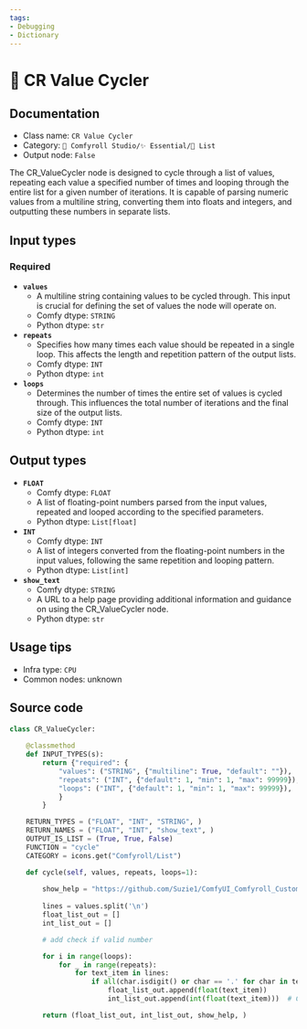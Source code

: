 ```yaml
---
tags:
- Debugging
- Dictionary
---
```


# 📜 CR Value Cycler
## Documentation
- Class name: `CR Value Cycler`
- Category: `🧩 Comfyroll Studio/✨ Essential/📜 List`
- Output node: `False`

The CR_ValueCycler node is designed to cycle through a list of values, repeating each value a specified number of times and looping through the entire list for a given number of iterations. It is capable of parsing numeric values from a multiline string, converting them into floats and integers, and outputting these numbers in separate lists.
## Input types
### Required
- **`values`**
    - A multiline string containing values to be cycled through. This input is crucial for defining the set of values the node will operate on.
    - Comfy dtype: `STRING`
    - Python dtype: `str`
- **`repeats`**
    - Specifies how many times each value should be repeated in a single loop. This affects the length and repetition pattern of the output lists.
    - Comfy dtype: `INT`
    - Python dtype: `int`
- **`loops`**
    - Determines the number of times the entire set of values is cycled through. This influences the total number of iterations and the final size of the output lists.
    - Comfy dtype: `INT`
    - Python dtype: `int`
## Output types
- **`FLOAT`**
    - Comfy dtype: `FLOAT`
    - A list of floating-point numbers parsed from the input values, repeated and looped according to the specified parameters.
    - Python dtype: `List[float]`
- **`INT`**
    - Comfy dtype: `INT`
    - A list of integers converted from the floating-point numbers in the input values, following the same repetition and looping pattern.
    - Python dtype: `List[int]`
- **`show_text`**
    - Comfy dtype: `STRING`
    - A URL to a help page providing additional information and guidance on using the CR_ValueCycler node.
    - Python dtype: `str`
## Usage tips
- Infra type: `CPU`
- Common nodes: unknown


## Source code
```python
class CR_ValueCycler:
    
    @classmethod
    def INPUT_TYPES(s):
        return {"required": {
            "values": ("STRING", {"multiline": True, "default": ""}),
            "repeats": ("INT", {"default": 1, "min": 1, "max": 99999}),
            "loops": ("INT", {"default": 1, "min": 1, "max": 99999}),
            }
        }

    RETURN_TYPES = ("FLOAT", "INT", "STRING", )
    RETURN_NAMES = ("FLOAT", "INT", "show_text", )
    OUTPUT_IS_LIST = (True, True, False)
    FUNCTION = "cycle"
    CATEGORY = icons.get("Comfyroll/List")    

    def cycle(self, values, repeats, loops=1):
    
        show_help = "https://github.com/Suzie1/ComfyUI_Comfyroll_CustomNodes/wiki/List-Nodes#cr-value-cycler"
    
        lines = values.split('\n')
        float_list_out = []
        int_list_out = []

        # add check if valid number

        for i in range(loops):
            for _ in range(repeats):
                for text_item in lines:
                    if all(char.isdigit() or char == '.' for char in text_item.strip()):
                        float_list_out.append(float(text_item))
                        int_list_out.append(int(float(text_item)))  # Convert to int after parsing as float

        return (float_list_out, int_list_out, show_help, )    

```

